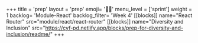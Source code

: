 +++
title = 'prep'
layout = 'prep'
emoji= '🧑🏿‍'
menu_level = ['sprint']
weight = 1
backlog= 'Module-React'
backlog_filter= 'Week 4'
[[blocks]]
name="React Router"
src="module/react/react-router"
[[blocks]]
name="Diversity and Inclusion"
src="https://cyf-pd.netlify.app/blocks/prep-for-diversity-and-inclusion/readme/"
+++
